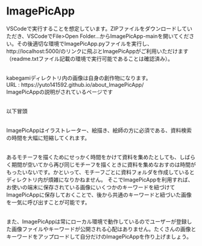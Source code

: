 # ImagePicApp
VSCodeで実行することを想定しています。ZIPファイルをダウンロードしていただき、VSCodeでFile>Open Folder...からImagePicApp-mainを開いてください。その後適切な環境でImagePicApp.pyファイルを実行し、http://localhost:5000/のリンクに飛ぶとImagePicAppがご利用いただけます（readme.txtファイル記載の環境で実行可能であることは確認済み）。
<p></p>
<br>
kabegamiディレクトリ内の画像は自身の創作物になります。
<br>
URL : https://yuto141592.github.io/about_ImagePicApp/
<br>
ImagePicAppの説明がされているページです
<p></p>
<br>
以下冒頭
<p></p>
<br>
ImagePicAppはイラストレーター、絵描き、絵師の方に必須である、資料検索の時間を大幅に短縮してくれます。
<p></p>
<br>
あるモチーフを描くためにせっかく時間をかけて資料を集めたとしても、しばらく期間が空いてから再び同じモチーフを描くときに資料を集めなおすのは時間がもったいないです。かといって、モチーフごとに資料フォルダを作成しているとディレクトリ内が煩雑になりかねません。 そこでImagePicAppを利用すれば、お使いの端末に保存されている画像にいくつかのキーワードを紐づけてImagePicAppに保存しておくことで、後から共通のキーワードと紐づいた画像を一気に呼び出すことが可能です。
<p></p>
<br>
また、ImagePicAppは常にローカル環境で動作しているのでユーザーが登録した画像ファイルやキーワードが公開される心配はありません。たくさんの画像とキーワードをアップロードして自分だけのImagePicAppを作り上げましょう。
